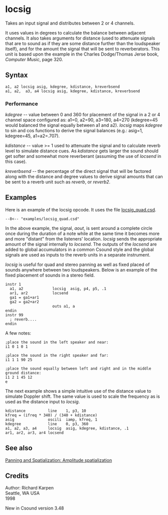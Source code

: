 <!--
id:locsig
category:Signal Modifiers:Panning and Spatialization
-->
# locsig
Takes an input signal and distributes between 2 or 4 channels.

It uses values in degrees to calculate the balance between adjacent channels. It also takes arguments for distance (used to attenuate signals that are to sound as if they are some distance further than the loudspeaker itself), and for the amount the signal that will be sent to reverberators. This unit is based upon the example in the Charles Dodge/Thomas Jerse book, _Computer Music_, page 320.

## Syntax
``` csound-orc
a1, a2 locsig asig, kdegree, kdistance, kreverbsend
a1, a2,  a3, a4 locsig asig, kdegree, kdistance, kreverbsend
```

### Performance

_kdegree_ -- value between 0 and 360 for placement of the signal in a 2 or 4 channel space configured as: a1=0, a2=90, a3=180, a4=270 (kdegree=45 would balanced the signal equally between a1 and a2). _locsig_ maps _kdegree_ to sin and cos functions to derive the signal balances (e.g.: asig=1, kdegree=45, a1=a2=.707).

_kdistance_ -- value &gt;= 1 used to attenuate the signal and to calculate reverb level to simulate distance cues.  As _kdistance_ gets larger the sound should get softer and somewhat more reverberant (assuming the use of _locsend_ in this case).

_kreverbsend_ -- the percentage of the direct signal that will be factored along with the distance and degree values to derive signal amounts that can be sent to a reverb unit such as _reverb_, or _reverb2_.

## Examples

Here is an example of the locsig opcode. It uses the file [locsig_quad.csd](../../examples/locsig_quad.csd).

``` csound-csd title="Example of the locsig opcode." linenums="1"
--8<-- "examples/locsig_quad.csd"
```

In the above example, the signal, _aout_, is sent around a complete circle once during the duration of a note while at the same time it becomes more and more "distant" from the listeners' location. _locsig_ sends the appropriate amount of the signal internally to _locsend_. The outputs of the _locsend_ are added to global accumulators in a common Csound style and the global signals are used as inputs to the reverb units in a separate instrument.

_locsig_ is useful for quad and stereo panning as well as fixed placed of sounds anywhere between two loudspeakers. Below is an example of the fixed placement of sounds in a stereo field.

``` csound-orc linenums="1"
instr 1
  a1, a2             locsig  asig, p4, p5, .1
  ar1, ar2           locsend
  ga1 = ga1+ar1
  ga2 = ga2+ar2
                     outs a1, a
endin
instr 99 
  ; reverb....
endin
```

A few notes:

``` csound-sco
;place the sound in the left speaker and near:
i1 0 1 0 1

;place the sound in the right speaker and far:
i1 1 1 90 25

;place the sound equally between left and right and in the middle ground distance:
i1 2 1 45 12
e
```

The next example shows a simple intuitive use of the distance value to simulate Doppler shift. The same value is used to scale the frequency as is used as the distance input to _locsig_.

``` csound-orc linenums="1"
kdistance          line    1, p3, 10
kfreq = (ifreq * 340) / (340 + kdistance)
asig               oscili  iamp, kfreq, 1
kdegree            line    0, p3, 360
a1, a2, a3, a4     locsig  asig, kdegree, kdistance, .1
ar1, ar2, ar3, ar4 locsend
```

## See also

[Panning and Spatialization: Amplitude spatialization](../../sigmod/panspatl)

## Credits

Author: Richard Karpen<br>
Seattle, WA USA<br>
1998<br>

New in Csound version 3.48
